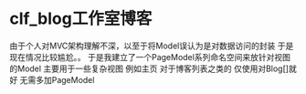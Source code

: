 # clf_blog工作室博客
由于个人对MVC架构理解不深，以至于将Model误认为是对数据访问的封装 
于是现在情况比较尴尬。。
于是我建立了一个PageModel系列命名空间来放针对视图的Model 
主要用于一些复杂视图 例如主页 
对于博客列表之类的 
仅使用对Blog[]就好 无需多加PageModel
